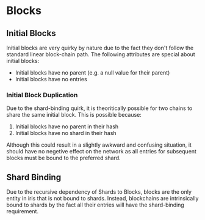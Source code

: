 # Blocks
## Initial Blocks
Initial blocks are very quirky by nature due to the fact they don't follow the standard linear block-chain path. The following attributes are special about initial blocks:

- Initial blocks have no parent (e.g. a null value for their parent)
- Initial blocks have no entries

### Initial Block Duplication
Due to the shard-binding quirk, it is theoritically possible for two chains to share the same initial block. This is possible because:

1. Initial blocks have no parent in their hash
2. Initial blocks have no shard in their hash

Although this could result in a slightly awkward and confusing situation, it should have no negetive effect on the network as all entries for subsequent blocks must be bound to the preferred shard.

## Shard Binding
Due to the recursive dependency of Shards to Blocks, blocks are the only entity in iris that is not bound to shards. Instead, blockchains are intrinsically bound to shards by the fact all their entries will have the shard-binding requirement.

